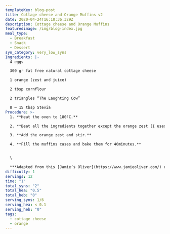```yaml
---
templateKey: blog-post
title: Cottage cheese and Orange Muffins v2
date: 2020-04-24T16:10:36.329Z
description: Cottage cheese and Orange Muffins
featuredimage: /img/blog-index.jpg
meal_type:
  - Breakfast
  - Snack
  - Dessert
syn_category: very_low_syns
Ingredients: |-
  4 eggs

  300 gr fat free natural cottage cheese

  1 orange (zest and juice)

  2 tbsp cornflour

  2 triangles “The Laughting Cow”

  8 — 15 tbsp Stevia
Procedure: >-
  1. **Heat the oven to 180ºC.**

  2. **Beat all the ingredients together except the orange zest (I used a liquidifier). I recommend to use the 8tbsp of stevia first and then adjust it to your own preference.**

  3. **Add the orange zest and stir.**

  4. **Fill the muffins cases and bake them for 40minutes.**


  \

  ***Adapted from this [Jamie’s Oliver](https://www.jamieoliver.com/) recipe.***
difficulty: 1
servings: 12
time: "1"
total_syns: "2"
total_hea: "0.5"
total_heb: "0"
serving_syns: 1/6
serving_hea: < 0.1
serving_heb: "0"
tags:
  - cottage cheese
  - orange
---
```

